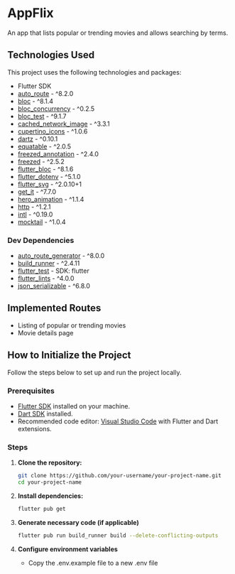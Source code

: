 # AppFlix

An app that lists popular or trending movies and allows searching by terms.

## Technologies Used

This project uses the following technologies and packages:

- Flutter SDK
- [auto_route](https://pub.dev/packages/auto_route) - ^8.2.0
- [bloc](https://pub.dev/packages/bloc) - ^8.1.4
- [bloc_concurrency](https://pub.dev/packages/bloc_concurrency) - ^0.2.5
- [bloc_test](https://pub.dev/packages/bloc_test) - ^9.1.7
- [cached_network_image](https://pub.dev/packages/cached_network_image) - ^3.3.1
- [cupertino_icons](https://pub.dev/packages/cupertino_icons) - ^1.0.6
- [dartz](https://pub.dev/packages/dartz) - ^0.10.1
- [equatable](https://pub.dev/packages/equatable) - ^2.0.5
- [freezed_annotation](https://pub.dev/packages/freezed_annotation) - ^2.4.0
- [freezed](https://pub.dev/packages/freezed) - ^2.5.2
- [flutter_bloc](https://pub.dev/packages/flutter_bloc) - ^8.1.6
- [flutter_dotenv](https://pub.dev/packages/flutter_dotenv) - ^5.1.0
- [flutter_svg](https://pub.dev/packages/flutter_svg) - ^2.0.10+1
- [get_it](https://pub.dev/packages/get_it) - ^7.7.0
- [hero_animation](https://pub.dev/packages/hero_animation) - ^1.1.4
- [http](https://pub.dev/packages/http) - ^1.2.1
- [intl](https://pub.dev/packages/intl) - ^0.19.0
- [mocktail](https://pub.dev/packages/mocktail) - ^1.0.4

### Dev Dependencies

- [auto_route_generator](https://pub.dev/packages/auto_route_generator) - ^8.0.0
- [build_runner](https://pub.dev/packages/build_runner) - ^2.4.11
- [flutter_test](https://api.flutter.dev/flutter/flutter_test/flutter_test-library.html) - SDK: flutter
- [flutter_lints](https://pub.dev/packages/flutter_lints) - ^4.0.0
- [json_serializable](https://pub.dev/packages/json_serializable) - ^6.8.0

## Implemented Routes

- Listing of popular or trending movies
- Movie details page

## How to Initialize the Project

Follow the steps below to set up and run the project locally.

### Prerequisites

- [Flutter SDK](https://flutter.dev/docs/get-started/install) installed on your machine.
- [Dart SDK](https://dart.dev/get-dart) installed.
- Recommended code editor: [Visual Studio Code](https://code.visualstudio.com/) with Flutter and Dart extensions.

### Steps

1. **Clone the repository:**

   ```bash
   git clone https://github.com/your-username/your-project-name.git
   cd your-project-name

2. **Install dependencies:**

   ```bash
   flutter pub get

3. **Generate necessary code (if applicable)**

   ```bash
   flutter pub run build_runner build --delete-conflicting-outputs

3. **Configure environment variables**

   - Copy the .env.example file to a new .env file


